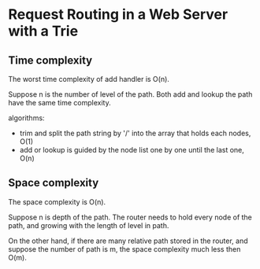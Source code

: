 # Request Routing in a Web Server with a Trie


## Time complexity

The worst time complexity of add handler is O(n).

Suppose n is the number of level of the path.
Both add and lookup the path have the same time complexity. 

algorithms:
 - trim and split the path string by '/' into the array that holds each nodes, O(1)
 - add or lookup is guided by the node list one by one until the last one, O(n)

## Space complexity

The space complexity is O(n).

Suppose n is depth of the path. The router needs to hold every node of the path, 
and growing with the length of level in path.

On the other hand, if there are many relative path stored in the router, 
and suppose the number of path is m, the space complexity much less then O(m). 
